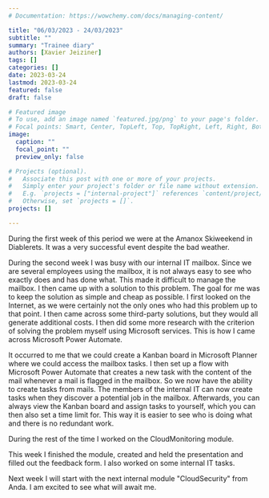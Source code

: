 ```yaml
---
# Documentation: https://wowchemy.com/docs/managing-content/

title: "06/03/2023 - 24/03/2023"
subtitle: ""
summary: "Trainee diary"
authors: [Xavier Jeiziner]
tags: []
categories: []
date: 2023-03-24
lastmod: 2023-03-24
featured: false
draft: false

# Featured image
# To use, add an image named `featured.jpg/png` to your page's folder.
# Focal points: Smart, Center, TopLeft, Top, TopRight, Left, Right, BottomLeft, Bottom, BottomRight.
image:
  caption: ""
  focal_point: ""
  preview_only: false

# Projects (optional).
#   Associate this post with one or more of your projects.
#   Simply enter your project's folder or file name without extension.
#   E.g. `projects = ["internal-project"]` references `content/project/deep-learning/index.md`.
#   Otherwise, set `projects = []`.
projects: []

---
```

During the first week of this period we were at the Amanox Skiweekend in Diablerets. It was a very successful event despite the bad weather.

During the second week I was busy with our internal IT mailbox. Since we are several employees using the mailbox, it is not always easy to see who exactly does and has done what. This made it difficult to manage the mailbox. I then came up with a solution to this problem. The goal for me was to keep the solution as simple and cheap as possible. I first looked on the Internet, as we were certainly not the only ones who had this problem up to that point. I then came across some third-party solutions, but they would all generate additional costs. I then did some more research with the criterion of solving the problem myself using Microsoft services. This is how I came across Microsoft Power Automate.

It occurred to me that we could create a Kanban board in Microsoft Planner where we could access the mailbox tasks. I then set up a flow with Microsoft Power Automate that creates a new task with the content of the mail whenever a mail is flagged in the mailbox. So we now have the ability to create tasks from mails. The members of the internal IT can now create tasks when they discover a potential job in the mailbox. Afterwards, you can always view the Kanban board and assign tasks to yourself, which you can then also set a time limit for. This way it is easier to see who is doing what and there is no redundant work.

During the rest of the time I worked on the CloudMonitoring module.

This week I finished the module, created and held the presentation and filled out the feedback form. I also worked on some internal IT tasks.

Next week I will start with the next internal module "CloudSecurity" from Anda. I am excited to see what will await me.

</p><br>
<p></p>

